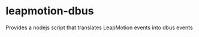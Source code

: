 leapmotion-dbus
===============

Provides a nodejs script that translates LeapMotion events into dbus events

